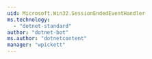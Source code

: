 ```yaml
---
uid: Microsoft.Win32.SessionEndedEventHandler
ms.technology: 
  - "dotnet-standard"
author: "dotnet-bot"
ms.author: "dotnetcontent"
manager: "wpickett"
---
```


